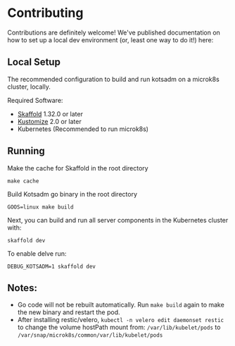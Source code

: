 # Contributing

Contributions are definitely welcome! We've published documentation on how to set up a local dev environment (or, least one way to do it!) here:

## Local Setup

The recommended configuration to build and run kotsadm on a microk8s cluster, locally.

Required Software:
- [Skaffold](https://skaffold.dev) 1.32.0 or later
- [Kustomize](https://kustomize.io) 2.0 or later
- Kubernetes (Recommended to run microk8s)

## Running

Make the cache for Skaffold in the root directory
```
make cache
```

Build Kotsadm go binary in the root directory

```
GOOS=linux make build
```

Next, you can build and run all server components in the Kubernetes cluster with:

```
skaffold dev
```

To enable delve run:

```
DEBUG_KOTSADM=1 skaffold dev
```

## Notes:
- Go code will not be rebuilt automatically.  Run `make build` again to make the new binary and restart the pod.
- After installing restic/velero, `kubectl -n velero edit daemonset restic` to change the volume hostPath mount from:
      `/var/lib/kubelet/pods` to `/var/snap/microk8s/common/var/lib/kubelet/pods`

